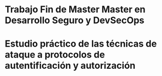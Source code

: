 # Trabajo Fin de Master Master en Desarrollo Seguro y DevSecOps
 # Estudio práctico de las técnicas de ataque a protocolos de autentificación y autorización
